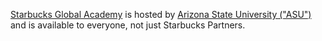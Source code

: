 [Starbucks Global Academy](https://courses-canada.starbucksglobalacademy.com/) is hosted by [Arizona State University ("ASU")](https://www.asu.edu/) and is available to everyone, not just Starbucks Partners.
